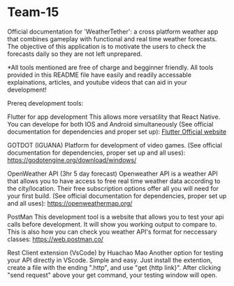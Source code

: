 # Team-15

Official documentation for 'WeatherTether': a cross platform weather app that combines gameplay with functional and real time weather forecasts. The objective of this application is to motivate the users to check the forecasts daily so they are not left unprepared. 

*All tools mentioned are free of charge and begginner friendly. All tools provided in this README file have easily and readily accessable explainations, articles, and youtube videos that can aid in your development!

Prereq development tools:

Flutter for app development
    This allows more versatility that React Native. You can develope for both IOS and Android simultaneously (See official documentation for dependencies and proper set up): [Flutter Official website](https://flutter.dev/multi-platform/mobile)

GOTDOT (IGUANA)
    Platform for development of video games. (See official documentation for dependencies, proper set up and all uses): https://godotengine.org/download/windows/

OpenWeather API (3hr 5 day forecast)
    Openweather API is a weather API that allows you to have access to free real time weather data according to the city/location. Their free subscription options offer all you will need for your first build. (See official documentation for dependencies, proper set up and all uses): https://openweathermap.org/

PostMan
    This development tool is a website that allows you to test your api calls before development. It will show you working output to compare to. This is also how you can check you weather API's format for neccessary classes: https://web.postman.co/

Rest Client extension (VsCode) by Huachao Mao
    Another option for testing your API directly in VScode. Simple and easy. Just install the extention, create a file with the ending ".http", and use "get {http link}". After clicking "send request" above your get command, your testing window will open.

